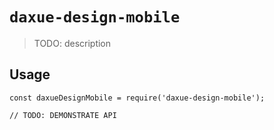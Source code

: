 # `daxue-design-mobile`

> TODO: description

## Usage

```
const daxueDesignMobile = require('daxue-design-mobile');

// TODO: DEMONSTRATE API
```
